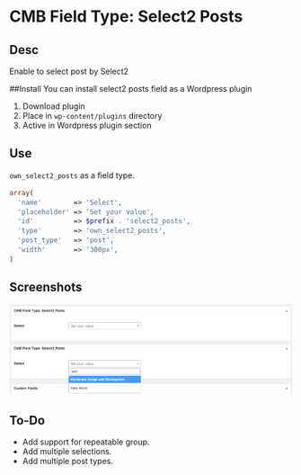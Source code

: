 # CMB Field Type: Select2 Posts

## Desc
Enable to select post by Select2

##Install
You can install select2 posts field as a Wordpress plugin

1. Download plugin
2. Place in `wp-content/plugins` directory
3. Active in Wordpress plugin section

## Use
`own_select2_posts` as a field type.

```php
array(
  'name'        => 'Select',
  'placeholder' => 'Set your value',
  'id'          => $prefix . 'select2_posts',
  'type'        => 'own_select2_posts',
  'post_type'   => 'post',
  'width'       => '300px',
)
```

## Screenshots

![Image](screen-1.jpg?raw=true)

## To-Do

* Add support for repeatable group.
* Add multiple selections.
* Add multiple post types.
